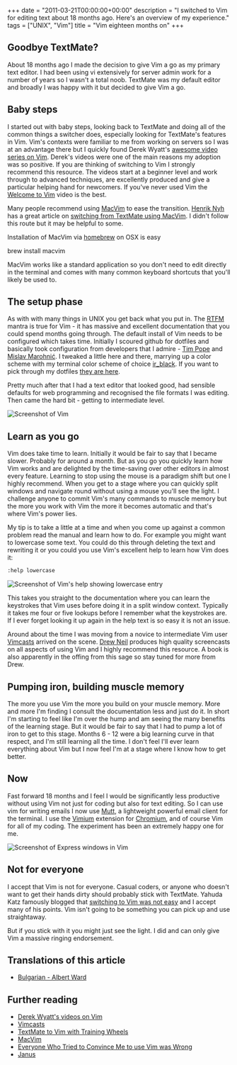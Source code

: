 +++
date = "2011-03-21T00:00:00+00:00"
description = "I switched to Vim for editing text about 18 months ago. Here's an overview of my experience."
tags = ["UNIX", "Vim"]
title = "Vim eighteen months on"
+++

## Goodbye TextMate?

About 18 months ago I made the decision to give Vim a go as my primary text
editor. I had been using vi extensively for server admin work for a number of
years so I wasn't a total noob. TextMate was my default editor and broadly I was
happy with it but decided to give Vim a go.

## Baby steps

I started out with baby steps, looking back to TextMate and doing all of the
common things a switcher does, especially looking for TextMate's features in
Vim. Vim's contexts were familiar to me from working on servers so I was at an
advantage there but I quickly found Derek Wyatt's [awesome video series on
Vim][15]. Derek's videos were one of the main reasons my adoption was so
positive. If you are thinking of switching to Vim I strongly recommend this
resource. The videos start at a beginner level and work through to advanced
techniques, are excellently produced and give a particular helping hand for
newcomers. If you've never used Vim the [Welcome to Vim][1] video is the best.

Many people recommend using [MacVim][3] to ease the transition. [Henrik Nyh][4]
has a great article on [switching from TextMate using MacVim][5]. I didn't
follow this route but it may be helpful to some.

Installation of MacVim via [homebrew][17] on OSX is easy

brew install macvim

MacVim works like a standard application so you don't need to edit directly in
the terminal and comes with many common keyboard shortcuts that you'll likely be
used to.

## The setup phase

As with with many things in UNIX you get back what you put in. The [RTFM][2]
mantra is true for Vim - it has massive and excellent documentation that you
could spend months going through. The default install of Vim needs to be
configured which takes time. Initially I scoured github for dotfiles and
basically took configuration from developers that I admire - [Tim Pope][6] and
[Mislav Marohni&#263;][18]. I tweaked a little here and there, marrying up a
color scheme with my terminal color scheme of choice [ir_black][7]. If you want
to pick through my dotfiles [they are here][8].

Pretty much after that I had a text editor that looked good, had sensible
defaults for web programming and recognised the file formats I was editing. Then
came the hard bit - getting to intermediate level.

![Screenshot of Vim][16]

## Learn as you go

Vim does take time to learn. Initially it would be fair to say that I became
slower. Probably for around a month. But as you go you quickly learn how Vim
works and are delighted by the time-saving over other editors in almost every
feature. Learning to stop using the mouse is a paradigm shift but one I highly
recommend. When you get to a stage where you can quickly split windows and
navigate round without using a mouse you'll see the light. I challenge anyone to
commit Vim's many commands to muscle memory but the more you work with Vim the
more it becomes automatic and that's where Vim's power lies.

My tip is to take a little at a time and when you come up against a common
problem read the manual and learn how to do. For example you might want to
lowercase some text. You could do this through deleting the text and rewriting
it or you could you use Vim's excellent help to learn how Vim does it:

```sh
:help lowercase
```

![Screenshot of Vim's help showing lowercase entry][19]

This takes you straight to the documentation where you can learn the keystrokes
that Vim uses before doing it in a split window context. Typically it takes me
four or five lookups before I remember what the keystrokes are. If I ever forget
looking it up again in the help text is so easy it is not an issue.

Around about the time I was moving from a novice to intermediate Vim user
[Vimcasts][9] arrived on the scene. [Drew Neil][10] produces high quality
screencasts on all aspects of using Vim and I highly recommend this resource. A
book is also apparently in the offing from this sage so stay tuned for more from
Drew.

## Pumping iron, building muscle memory

The more you use Vim the more you build on your muscle memory. More and more I'm
finding I consult the documentation less and just do it. In short I'm starting
to feel like I'm over the hump and am seeing the many benefits of the learning
stage. But it would be fair to say that I had to pump a lot of iron to get to
this stage. Months 6 - 12 were a big learning curve in that respect, and I'm
still learning all the time. I don't feel I'll ever learn everything about Vim
but I now feel I'm at a stage where I know how to get better.

## Now

Fast forward 18 months and I feel I would be significantly less productive
without using Vim not just for coding but also for text editing. So I can use
vim for writing emails I now use [Mutt][11], a lightweight powerful email client
for the terminal. I use the [Vimium][12] extension for [Chromium][13], and of
course Vim for all of my coding. The experiment has been an extremely happy one
for me.

![Screenshot of Express windows in Vim][20]

## Not for everyone

I accept that Vim is not for everyone. Casual coders, or anyone who doesn't want
to get their hands dirty should probably stick with TextMate. Yahuda Katz
famously blogged that [switching to Vim was not easy][14] and I accept many of
his points. Vim isn't going to be something you can pick up and use
straightaway.

But if you stick with it you might just see the light. I did and can only give
Vim a massive ringing endorsement.

## Translations of this article

- [Bulgarian - Albert Ward][22]

## Further reading

- [Derek Wyatt's videos on Vim][15]
- [Vimcasts][9]
- [TextMate to Vim with Training Wheels][5]
- [MacVim][3]
- [Everyone Who Tried to Convince Me to use Vim was Wrong][14]
- [Janus][21]

[1]: https://vimeo.com/6999927
[2]: http://en.wikipedia.org/wiki/RTFM
[3]: http://code.google.com/p/macvim/
[4]: http://henrik.nyh.se/
[5]: http://henrik.nyh.se/2011/01/textmate-to-vim-with-training-wheels
[6]: https://github.com/tpope/tpope
[7]: http://blog.toddwerth.com/entries/show/6
[8]: https://github.com/shapeshed/dotfiles
[9]: http://vimcasts.org/
[10]: http://drewneil.com/
[11]: http://www.mutt.org/
[12]: https://chrome.google.com/webstore/detail/dbepggeogbaibhgnhhndojpepiihcmeb
[13]: http://www.chromium.org/Home
[14]:
  http://yehudakatz.com/2010/07/29/everyone-who-tried-to-convince-me-to-use-vim-was-wrong/
[15]: https://vimeo.com/user1690209/videos
[16]: /images/articles/vim_screenshot.webp
[17]: https://github.com/mxcl/homebrew
[18]: https://github.com/mislav/dotfiles
[19]: /images/articles/lowercase_vim_help.webp
[20]: /images/articles/express_screenshot.webp
[21]: https://github.com/carlhuda/janus
[22]: http://www.fatcow.com/edu/eighteen-months-bg/

